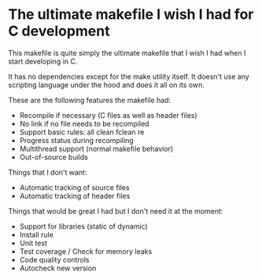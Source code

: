 # The ultimate makefile I wish I had for C development

This makefile is quite simply the ultimate makefile that I wish I had when I start developing in C.

It has no dependencies except for the make utility itself. It doesn't use any scripting language under the hood and does it all on its own.

These are the following features the makefile had:

 - Recompile if necessary (C files as well as header files)
 - No link if no file needs to be recompiled
 - Support basic rules: all clean fclean re
 - Progress status during recompiling
 - Multithread support (normal makefile behavior)
 - Out-of-source builds

Things that I don't want:
 - Automatic tracking of source files
 - Automatic tracking of header files

Things that would be great I had but I don't need it at the moment:
 - Support for libraries (static of dynamic)
 - Install rule
 - Unit test
 - Test coverage / Check for memory leaks
 - Code quality controls
 - Autocheck new version
